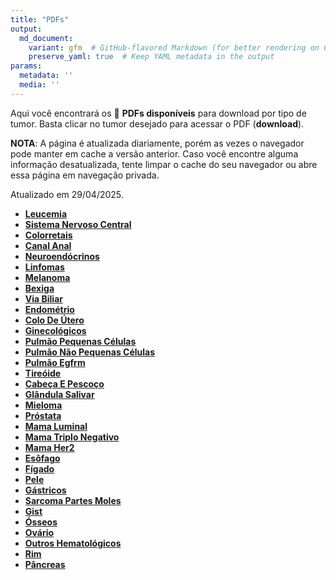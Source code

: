 ```yaml
---
title: "PDFs"
output: 
  md_document:
    variant: gfm  # GitHub-flavored Markdown (for better rendering on GitHub)
    preserve_yaml: true  # Keep YAML metadata in the output
params:
  metadata: ''
  media: ''
---
```


<script async src="https://scripts.simpleanalyticscdn.com/latest.js"></script>

Aqui você encontrará os 📝 **PDFs disponíveis** para download por tipo
de tumor. Basta clicar no tumor desejado para acessar o PDF
(**download**).

**NOTA**: A página é atualizada diariamente, porém as vezes o navegador
pode manter em cache a versão anterior. Caso você encontre alguma
informação desatualizada, tente limpar o cache do seu navegador ou abre
essa página em navegação privada.

Atualizado em 29/04/2025.

- [**Leucemia**](https://coeoralmeds-e768.restdb.io/media/68106317f63b804800199ea5?download=true)
- [**Sistema Nervoso
  Central**](https://coeoralmeds-e768.restdb.io/media/68106319f63b804800199ea8?download=true)
- [**Colorretais**](https://coeoralmeds-e768.restdb.io/media/6810631df63b804800199ead?download=true)
- [**Canal
  Anal**](https://coeoralmeds-e768.restdb.io/media/6810631ef63b804800199eaf?download=true)
- [**Neuroendócrinos**](https://coeoralmeds-e768.restdb.io/media/68106320f63b804800199eb1?download=true)
- [**Linfomas**](https://coeoralmeds-e768.restdb.io/media/68106322f63b804800199eb3?download=true)
- [**Melanoma**](https://coeoralmeds-e768.restdb.io/media/68106324f63b804800199eb8?download=true)
- [**Bexiga**](https://coeoralmeds-e768.restdb.io/media/68106326f63b804800199eba?download=true)
- [**Via
  Biliar**](https://coeoralmeds-e768.restdb.io/media/68106328f63b804800199ebc?download=true)
- [**Endométrio**](https://coeoralmeds-e768.restdb.io/media/68106329f63b804800199ebe?download=true)
- [**Colo De
  Útero**](https://coeoralmeds-e768.restdb.io/media/6810632bf63b804800199ec0?download=true)
- [**Ginecológicos**](https://coeoralmeds-e768.restdb.io/media/6810632df63b804800199ec2?download=true)
- [**Pulmão Pequenas
  Células**](https://coeoralmeds-e768.restdb.io/media/6810632ff63b804800199ec4?download=true)
- [**Pulmão Não Pequenas
  Células**](https://coeoralmeds-e768.restdb.io/media/68106331f63b804800199ec6?download=true)
- [**Pulmão
  Egfrm**](https://coeoralmeds-e768.restdb.io/media/68106333f63b804800199ec8?download=true)
- [**Tireóide**](https://coeoralmeds-e768.restdb.io/media/68106336f63b804800199ecc?download=true)
- [**Cabeça E
  Pescoço**](https://coeoralmeds-e768.restdb.io/media/68106338f63b804800199ece?download=true)
- [**Glândula
  Salivar**](https://coeoralmeds-e768.restdb.io/media/6810633af63b804800199ed0?download=true)
- [**Mieloma**](https://coeoralmeds-e768.restdb.io/media/6810633cf63b804800199ed2?download=true)
- [**Próstata**](https://coeoralmeds-e768.restdb.io/media/6810633ef63b804800199ed4?download=true)
- [**Mama
  Luminal**](https://coeoralmeds-e768.restdb.io/media/68106341f63b804800199ed8?download=true)
- [**Mama Triplo
  Negativo**](https://coeoralmeds-e768.restdb.io/media/68106343f63b804800199eda?download=true)
- [**Mama
  Her2**](https://coeoralmeds-e768.restdb.io/media/68106345f63b804800199edc?download=true)
- [**Esôfago**](https://coeoralmeds-e768.restdb.io/media/68106347f63b804800199ede?download=true)
- [**Fígado**](https://coeoralmeds-e768.restdb.io/media/68106348f63b804800199ee0?download=true)
- [**Pele**](https://coeoralmeds-e768.restdb.io/media/6810634af63b804800199ee2?download=true)
- [**Gástricos**](https://coeoralmeds-e768.restdb.io/media/6810634cf63b804800199ee4?download=true)
- [**Sarcoma Partes
  Moles**](https://coeoralmeds-e768.restdb.io/media/6810634df63b804800199ee6?download=true)
- [**Gist**](https://coeoralmeds-e768.restdb.io/media/6810634ff63b804800199ee8?download=true)
- [**Ósseos**](https://coeoralmeds-e768.restdb.io/media/68106351f63b804800199eea?download=true)
- [**Ovário**](https://coeoralmeds-e768.restdb.io/media/68106353f63b804800199eec?download=true)
- [**Outros
  Hematológicos**](https://coeoralmeds-e768.restdb.io/media/68106354f63b804800199eee?download=true)
- [**Rim**](https://coeoralmeds-e768.restdb.io/media/68106356f63b804800199ef0?download=true)
- [**Pâncreas**](https://coeoralmeds-e768.restdb.io/media/68106358f63b804800199ef2?download=true)
